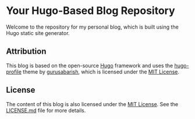 # Your Hugo-Based Blog Repository

Welcome to the repository for my personal blog, which is built using the Hugo static site generator.

## Attribution

This blog is based on the open-source [Hugo](https://gohugo.io/) framework and uses the [hugo-profile](https://github.com/gurusabarish/hugo-profile#how-to-use-this-template) theme by [gurusabarish](https://github.com/theme-author-username), which is licensed under the [MIT License](https://github.com/gurusabarish/hugo-profile/blob/master/LICENSE).

## License

The content of this blog is also licensed under the [MIT License](LICENSE.md). See the [LICENSE.md](LICENSE.md) file for more details.
